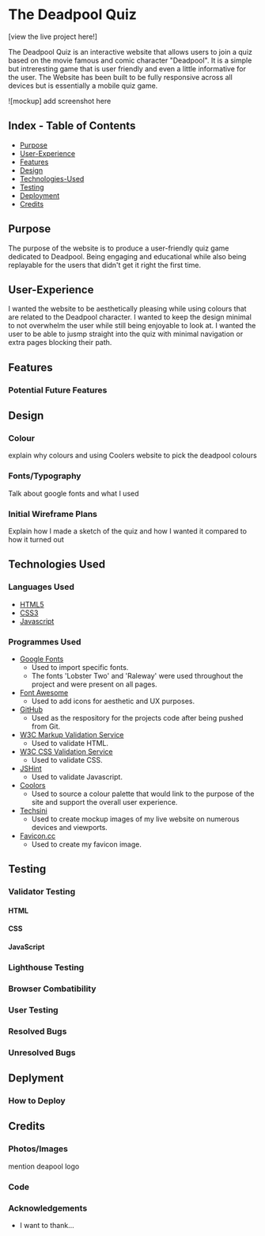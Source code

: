 <h1> The Deadpool Quiz</h1>

[view the live project here!]

The Deadpool Quiz is an interactive website that allows users to join a quiz based on the movie famous and comic character "Deadpool". It is a simple but intreresting game that is user friendly and even a little informative for the user.
The Website has been built to be fully responsive across all devices but is essentially a mobile quiz game.

![mockup] add screenshot here

## Index - Table of Contents
* [Purpose](#purpose)
* [User-Experience](#user-experience)
* [Features](#features)
* [Design](#design)
* [Technologies-Used](#technologies-used)
* [Testing](#testing)
* [Deployment](#deployment)
* [Credits](#credits) 

## Purpose

The purpose of the website is to produce a user-friendly quiz game dedicated to Deadpool. Being engaging and educational while also being replayable for the users that didn't get it right the first time.  

## User-Experience
I wanted the website to be aesthetically pleasing while using colours that are related to the Deadpool character. I wanted to keep the design minimal to not overwhelm the user while still being enjoyable to look at.
I wanted the user to be able to jusmp straight into the quiz with minimal navigation or extra pages blocking their path.

## Features

### Potential Future Features

## Design

### Colour
explain why colours and using Coolers website to pick the deadpool colours

### Fonts/Typography
Talk about google fonts and what I used

### Initial Wireframe Plans

Explain how I made a sketch of the quiz and how I wanted it compared to how it turned out

## Technologies Used

### Languages Used

-   [HTML5](https://en.wikipedia.org/wiki/HTML5)
-   [CSS3](https://en.wikipedia.org/wiki/Cascading_Style_Sheets)
-   [Javascript](https://en.wikipedia.org/wiki/Javascript)

### Programmes Used

-   [Google Fonts](https://fonts.google.com/)
      - Used to import specific fonts.
      - The fonts 'Lobster Two' and 'Raleway' were used throughout the project and were present on all pages.
-   [Font Awesome](https://fontawesome.com/)
      - Used to add icons for aesthetic and UX purposes.
-   [GitHub](https://github.com/)
      - Used as the respository for the projects code after being pushed from Git.
-   [W3C Markup Validation Service](https://validator.w3.org/)
      - Used to validate HTML.
-   [W3C CSS Validation Service](https://jigsaw.w3.org/css-validator/)
      - Used to validate CSS.
-   [JSHint](https://jshint.com/)
      - Used to validate Javascript.
-   [Coolors](https://coolors.co/)
      - Used to source a colour palette that would link to the purpose of the site and support the overall user experience.
-   [Techsini](https://techsini.com/multi-mockup/index.php)
      - Used to create mockup images of my live website on numerous devices and viewports.
-   [Favicon.cc](https://www.favicon.cc/)
      - Used to create my favicon image.

## Testing

### Validator Testing

#### HTML

#### CSS

#### JavaScript

### Lighthouse Testing

### Browser Combatibility

### User Testing

### Resolved Bugs
### Unresolved Bugs

## Deplyment

### How to Deploy

## Credits

### Photos/Images
mention deapool logo

### Code

### Acknowledgements
- I want to thank...